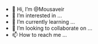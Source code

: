 - 👋 Hi, I’m @Mousaveir
- 👀 I’m interested in ...
- 🌱 I’m currently learning ...
- 💞️ I’m looking to collaborate on ...
- 📫 How to reach me ...

<!---
Mousaveir/Mousaveir is a ✨ special ✨ repository because its `README.md` (this file) appears on your GitHub profile.
You can click the Preview link to take a look at your changes.
--->
